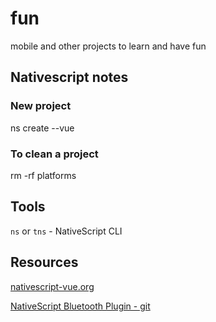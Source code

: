 # fun
mobile and other projects to learn and have fun

## Nativescript notes

### New project

ns create <project-name> --vue

### To clean a project

rm -rf platforms

## Tools

`ns` or `tns` - NativeScript CLI

## Resources

[nativescript-vue.org](https://nativescript-vue.org/en/docs/introduction/)

[NativeScript Bluetooth Plugin - git](https://github.com/nativescript-community/ble)

